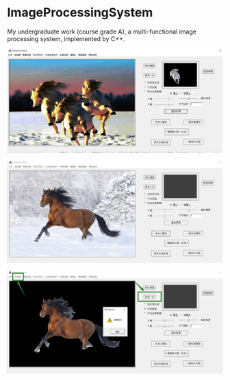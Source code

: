 # ImageProcessingSystem

My undergraduate work (course grade A), a multi-functional image processing system, implemented by C++.


![screen](https://github.com/fwyc0573/imageProcessingSystem/blob/main/fig1/fig1.png)

![screen](https://github.com/fwyc0573/imageProcessingSystem/blob/main/fig1/fig2.png)

![screen](https://github.com/fwyc0573/imageProcessingSystem/blob/main/fig1/fig3.png)

